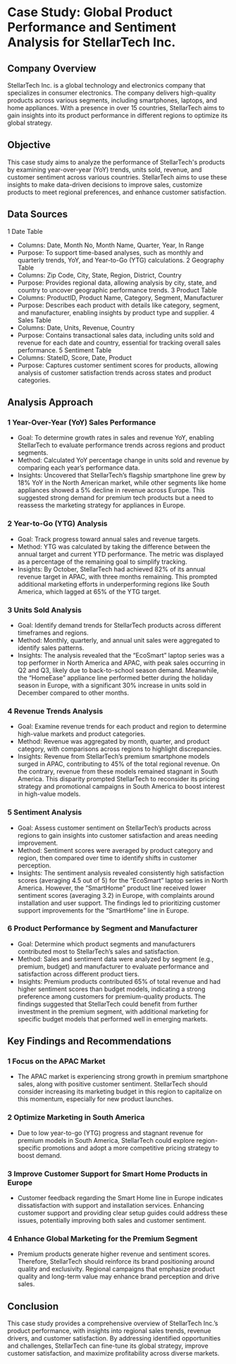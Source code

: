 # Case Study: Global Product Performance and Sentiment Analysis for StellarTech Inc.

## Company Overview

StellarTech Inc. is a global technology and electronics company that specializes in consumer electronics. The company delivers high-quality products across various segments, including smartphones, laptops, and home appliances. With a presence in over 15 countries, StellarTech aims to gain insights into its product performance in different regions to optimize its global strategy.

## Objective

This case study aims to analyze the performance of StellarTech's products by examining year-over-year (YoY) trends, units sold, revenue, and customer sentiment across various countries. StellarTech aims to use these insights to make data-driven decisions to improve sales, customize products to meet regional preferences, and enhance customer satisfaction.

## Data Sources

1 Date Table
  - Columns: Date, Month No, Month Name, Quarter, Year, In Range
  - Purpose: To support time-based analyses, such as monthly and quarterly trends, YoY, and Year-to-Go (YTG) calculations.
2 Geography Table
  - Columns: Zip Code, City, State, Region, District, Country
  - Purpose: Provides regional data, allowing analysis by city, state, and country to uncover geographic performance trends.
3 Product Table
  - Columns: ProductID, Product Name, Category, Segment, Manufacturer
  - Purpose: Describes each product with details like category, segment, and manufacturer, enabling insights by product type and supplier.
4 Sales Table
  - Columns: Date, Units, Revenue, Country
  - Purpose: Contains transactional sales data, including units sold and revenue for each date and country, essential for tracking overall sales performance.
5 Sentiment Table
  - Columns: StateID, Score, Date, Product
  - Purpose: Captures customer sentiment scores for products, allowing analysis of customer satisfaction trends across states and product categories.





## Analysis Approach

### 1 Year-Over-Year (YoY) Sales Performance

  - Goal: To determine growth rates in sales and revenue YoY, enabling StellarTech to evaluate performance trends across regions and product segments.
  - Method: Calculated YoY percentage change in units sold and revenue by comparing each year’s performance data.
  - Insights: Uncovered that StellarTech’s flagship smartphone line grew by 18% YoY in the North American market, while other segments like home appliances showed a 5% decline in revenue across Europe. This suggested strong demand for premium tech products but a need to reassess the marketing strategy for appliances in Europe.

### 2 Year-to-Go (YTG) Analysis

  - Goal: Track progress toward annual sales and revenue targets.
  - Method: YTG was calculated by taking the difference between the annual target and current YTD performance. The metric was displayed as a percentage of the remaining goal to simplify tracking.
  - Insights: By October, StellarTech had achieved 82% of its annual revenue target in APAC, with three months remaining. This prompted additional marketing efforts in underperforming regions like South America, which lagged at 65% of the YTG target.

### 3 Units Sold Analysis

  - Goal: Identify demand trends for StellarTech products across different timeframes and regions.
  - Method: Monthly, quarterly, and annual unit sales were aggregated to identify sales patterns.
  - Insights: The analysis revealed that the “EcoSmart” laptop series was a top performer in North America and APAC, with peak sales occurring in Q2 and Q3, likely due to back-to-school season demand. Meanwhile, the “HomeEase” appliance line performed better during the holiday season in Europe, with a significant 30% increase in units sold in December compared to other months.

### 4 Revenue Trends Analysis

  - Goal: Examine revenue trends for each product and region to determine high-value markets and product categories.
  - Method: Revenue was aggregated by month, quarter, and product category, with comparisons across regions to highlight discrepancies.
  - Insights: Revenue from StellarTech’s premium smartphone models surged in APAC, contributing to 45% of the total regional revenue. On the contrary, revenue from these models remained stagnant in South America. This disparity prompted StellarTech to reconsider its pricing strategy and promotional campaigns in South America to boost interest in high-value models.

### 5 Sentiment Analysis

  - Goal: Assess customer sentiment on StellarTech’s products across regions to gain insights into customer satisfaction and areas needing improvement.
  - Method: Sentiment scores were averaged by product category and region, then compared over time to identify shifts in customer perception.
  - Insights: The sentiment analysis revealed consistently high satisfaction scores (averaging 4.5 out of 5) for the “EcoSmart” laptop series in North America. However, the “SmartHome” product line received lower sentiment scores (averaging 3.2) in Europe, with complaints around installation and user support. The findings led to prioritizing customer support improvements for the “SmartHome” line in Europe.

### 6 Product Performance by Segment and Manufacturer

  - Goal: Determine which product segments and manufacturers contributed most to StellarTech’s sales and satisfaction.
  - Method: Sales and sentiment data were analyzed by segment (e.g., premium, budget) and manufacturer to evaluate performance and satisfaction across different product tiers.
  - Insights: Premium products contributed 65% of total revenue and had higher sentiment scores than budget models, indicating a strong preference among customers for premium-quality products. The findings suggested that StellarTech could benefit from further investment in the premium segment, with additional marketing for specific budget models that performed well in emerging markets.

## Key Findings and Recommendations

### 1 Focus on the APAC Market
 - The APAC market is experiencing strong growth in premium smartphone sales, along with positive customer sentiment. StellarTech should consider increasing its marketing budget in this region to capitalize on this momentum, especially for new product launches.

### 2 Optimize Marketing in South America
 - Due to low year-to-go (YTG) progress and stagnant revenue for premium models in South America, StellarTech could explore region-specific promotions and adopt a more competitive pricing strategy to boost demand.

### 3 Improve Customer Support for Smart Home Products in Europe
- Customer feedback regarding the Smart Home line in Europe indicates dissatisfaction with support and installation services. Enhancing customer support and providing clear setup guides could address these issues, potentially improving both sales and customer sentiment.

### 4 Enhance Global Marketing for the Premium Segment
- Premium products generate higher revenue and sentiment scores. Therefore, StellarTech should reinforce its brand positioning around quality and exclusivity. Regional campaigns that emphasize product quality and long-term value may enhance brand perception and drive sales.

## Conclusion
This case study provides a comprehensive overview of StellarTech Inc.’s product performance, with insights into regional sales trends, revenue drivers, and customer satisfaction. By addressing identified opportunities and challenges, StellarTech can fine-tune its global strategy, improve customer satisfaction, and maximize profitability across diverse markets.
